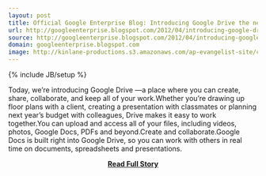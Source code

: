 ```yaml
---
layout: post
title: Official Google Enterprise Blog: Introducing Google Drive the newest member of Google Apps
url: http://googleenterprise.blogspot.com/2012/04/introducing-google-drive-newest-member.html
source: http://googleenterprise.blogspot.com/2012/04/introducing-google-drive-newest-member.html
domain: googleenterprise.blogspot.com
image: http://kinlane-productions.s3.amazonaws.com/ap-evangelist-site/curated/screenshots/9352_api500_com.png
---
```

{% include JB/setup %}<p>Today, we’re introducing Google Drive —a place where you can create, share, collaborate, and keep all of your work.Whether you’re drawing up floor plans with a client, creating a presentation with classmates or planning next year’s budget with colleagues, Drive makes it easy to work together.You can upload and access all of your files, including videos, photos, Google Docs, PDFs and beyond.Create and collaborate.Google Docs is built right into Google Drive, so you can work with others in real time on documents, spreadsheets and presentations.</p>
<center><p><a href="http://googleenterprise.blogspot.com/2012/04/introducing-google-drive-newest-member.html" style='padding:25px; font-sze:18px; font-weight: bold;'>Read Full Story</a></p></center>

